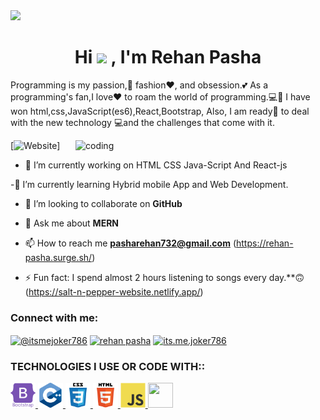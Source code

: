  <img src="https://1.bp.blogspot.com/-7A4WynwLsMw/XbBpCXG8fHI/AAAAAAAAMt4/uOa1bpLskYgrwGbllhSu2SDj_Mig8SXJQCLcBGAsYHQ/s1600/2000_600px.gif">
   <h1 align="center">Hi <img width="30" src="https://emojis.slackmojis.com/emojis/images/1536351075/4594/blob-wave.gif?1536351075" />
, I'm Rehan Pasha </h1>
   <p> Programming is my passion,🙂 fashion❤, and obsession.💕
As a programming's fan,I love❤ to roam the world of programming.💻💖
I have won html,css,JavaScript(es6),React,Bootstrap, 
Also, I am ready🤵 to deal with the new technology 💻and the challenges that come with it.</p>
                            <img align="right"   alt="coding" width="400" src="https://camo.githubusercontent.com/a65fd353cc18e92666cdd48ca3e74436ae8d4991d2e61b0659370fcf21e14d26/68747470733a2f2f692e6962622e636f2f596a46423958572f74686f75676874776f726b732d6769662d6472696262626c652e676966">    
 
       
     
[![Website](https://img.shields.io/website?label=https://rehan-pasha.surge.sh/.com&style=for-the-badge&url=https://rehan-pasha.surge.sh/)]
   
- 🔭 I’m currently working on HTML CSS Java-Script And React-js

-🌱 I’m currently learning Hybrid mobile App and Web Development.

- 👯 I’m looking to collaborate on **GitHub**

- 💬 Ask me about **MERN**

- 📫 How to reach me **pasharehan732@gmail.com** (https://rehan-pasha.surge.sh/)

- ⚡ Fun fact: I spend almost 2 hours listening to songs every day.**🙃 (https://salt-n-pepper-website.netlify.app/)
  
    
<h3 align="left">Connect with me:</h3>
<p align="left">
<a href="https://twitter.com/@itsmejoker786" target="blank"><img align="center" src="https://raw.githubusercontent.com/rahuldkjain/github-profile-readme-generator/master/src/images/icons/Social/twitter.svg" alt="@itsmejoker786" height="30" width="40" /></a>
<a href="https://fb.com/rehan pasha" target="blank"><img align="center" src="https://raw.githubusercontent.com/rahuldkjain/github-profile-readme-generator/master/src/images/icons/Social/facebook.svg" alt="rehan pasha" height="30" width="40" /></a>
<a href="https://instagram.com/its.me.joker786" target="blank"><img align="center" src="https://raw.githubusercontent.com/rahuldkjain/github-profile-readme-generator/master/src/images/icons/Social/instagram.svg" alt="its.me.joker786" height="30" width="40" /></a>
</p>

<h3 align="left">TECHNOLOGIES I USE OR CODE WITH::</h3>
<p align="left"> <a href="https://getbootstrap.com" target="_blank" rel="noreferrer"> <img src="https://raw.githubusercontent.com/devicons/devicon/master/icons/bootstrap/bootstrap-plain-wordmark.svg" alt="bootstrap" width="40" height="40"/> </a> <a href="https://www.w3schools.com/cpp/" target="_blank" rel="noreferrer"> <img src="https://raw.githubusercontent.com/devicons/devicon/master/icons/cplusplus/cplusplus-original.svg" alt="cplusplus" width="40" height="40"/> </a> <a href="https://www.w3schools.com/css/" target="_blank" rel="noreferrer"> <img src="https://raw.githubusercontent.com/devicons/devicon/master/icons/css3/css3-original-wordmark.svg" alt="css3" width="40" height="40"/> </a> <a href="https://www.w3.org/html/" target="_blank" rel="noreferrer"> <img src="https://raw.githubusercontent.com/devicons/devicon/master/icons/html5/html5-original-wordmark.svg" alt="html5" width="40" height="40"/> </a> <a href="https://developer.mozilla.org/en-US/docs/Web/JavaScript" target="_blank" rel="noreferrer"> <img src="https://raw.githubusercontent.com/devicons/devicon/master/icons/javascript/javascript-original.svg" alt="javascript" width="40" height="40"/>
  <img src='https://avatars.githubusercontent.com/u/39895671?s=200&v=4' width="40" height="40"/> 
 </a> </p>
 
